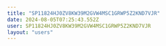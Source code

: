 ```yaml
---
title: "SP11824HJ0ZV8KW39M2GVW4MSC1GRWP5Z2KND7VJR"
date: 2024-08-05T07:25:43.552Z
user: SP11824HJ0ZV8KW39M2GVW4MSC1GRWP5Z2KND7VJR
layout: "users"
---
```

    